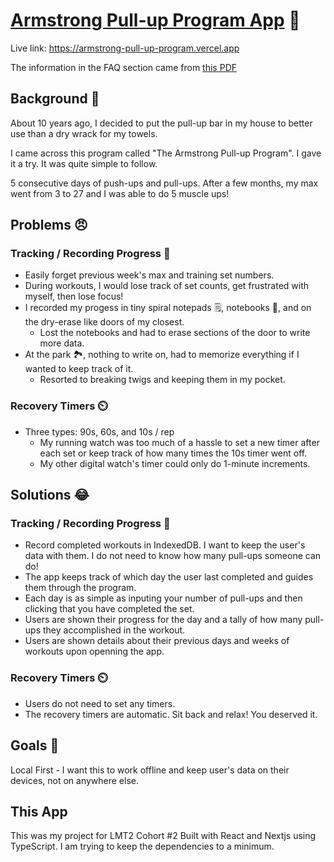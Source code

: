 # [Armstrong Pull-up Program App](https://armstrong-pull-up-program.vercel.app) 🦾
Live link: https://armstrong-pull-up-program.vercel.app

The information in the FAQ section came from [this PDF](https://www.savannahstate.edu/cost/nrotc/documents/Inform2010-thearmstrongworkout_Enclosure15_5-2-10.pdf)

## Background 📖
About 10 years ago, I decided to put the pull-up bar in my house to better use than a dry wrack for my towels.

I came across this program called "The Armstrong Pull-up Program". I gave it a try. It was quite simple to follow.

5 consecutive days of push-ups and pull-ups. After a few months, my max went from 3 to 27 and I was able to do 5 muscle ups!

## Problems 😠

### Tracking / Recording Progress 🧾
- Easily forget previous week's max and training set numbers.
- During workouts, I would lose track of set counts, get frustrated with myself, then lose focus!
- I recorded my progess in tiny spiral notepads 🗒️, notebooks 📓, and on the dry-erase like doors of my closest.
  - Lost the notebooks and had to erase sections of the door to write more data.
- At the park 🏞️, nothing to write on, had to memorize everything if I wanted to keep track of it.
  - Resorted to breaking twigs and keeping them in my pocket.

### Recovery Timers ⏲️
- Three types: 90s, 60s, and 10s / rep
  - My running watch was too much of a hassle to set a new timer after each set or keep track of how many times the 10s timer went off.
  - My other digital watch's timer could only do 1-minute increments.

## Solutions 😂
### Tracking / Recording Progress 🧾
- Record completed workouts in IndexedDB. I want to keep the user's data with them. I do not need to know how many pull-ups someone can do!
- The app keeps track of which day the user last completed and guides them through the program.
- Each day is as simple as inputing your number of pull-ups and then clicking that you have completed the set.
- Users are shown their progress for the day and a tally of how many pull-ups they accomplished in the workout.
- Users are shown details about their previous days and weeks of workouts upon openning the app.

### Recovery Timers ⏲️
- Users do not need to set any timers.
- The recovery timers are automatic. Sit back and relax! You deserved it.

## Goals 🚀
Local First - I want this to work offline and keep user's data on their devices, not on anywhere else.

## This App
This was my project for LMT2 Cohort #2
Built with React and Nextjs using TypeScript.
I am trying to keep the dependencies to a minimum.
